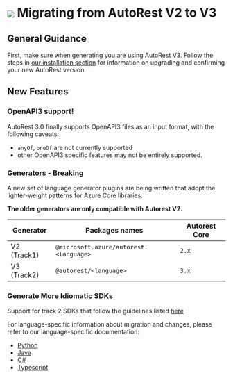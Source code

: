 # <img align="center" src="../images/logo.png"> Migrating from AutoRest V2 to V3

## General Guidance

First, make sure when generating you are using AutoRest V3. Follow the steps in [our installation section][install] for information on upgrading and confirming your new AutoRest version.

## New Features

### OpenAPI3 support!

AutoRest 3.0 finally supports OpenAPI3 files as an input format, with the following caveats:

- `anyOf`, `oneOf` are not currently supported
- other OpenAPI3 specific features may not be entirely supported.

### Generators - **Breaking**

A new set of language generator plugins are being written that adopt the lighter-weight patterns for Azure Core libraries.<br>

**The older generators are only compatible with Autorest V2.**

| Generator   | Packages names                         | Autorest Core |
| ----------- | -------------------------------------- | ------------- |
| V2 (Track1) | `@microsoft.azure/autorest.<language>` | `2.x`         |
| V3 (Track2) | `@autorest/<language>`                 | `3.x`         |

### Generate More Idiomatic SDKs

Support for track 2 SDKs that follow the guidelines listed [here][guidelines]

For language-specific information about migration and changes, please refer to our language-specific documentation:

- [Python][python]
- [Java][java]
- [C#][csharp]
- [Typescript][typescript]

<!-- LINKS -->

[install]: https://github.com/Azure/autorest/blob/main/docs/install/readme.md
[language_flags]: https://github.com/Azure/autorest/blob/main/docs/generate/readme.md#language-flags
[guidelines]: https://azure.github.io/azure-sdk/general_introduction.html
[python]: https://github.com/Azure/autorest.python/tree/autorestv3/docs/migrate/readme.md
[java]: https://github.com/Azure/autorest.java/blob/main/docs/migrate/readme.md
[csharp]: https://github.com/Azure/autorest.csharp/tree/feature/v3/docs/migrate/readme.md
[typescript]: https://github.com/Azure/autorest.typescript/blob/main/packages/autorest.typescript/docs/migrate/readme.md
